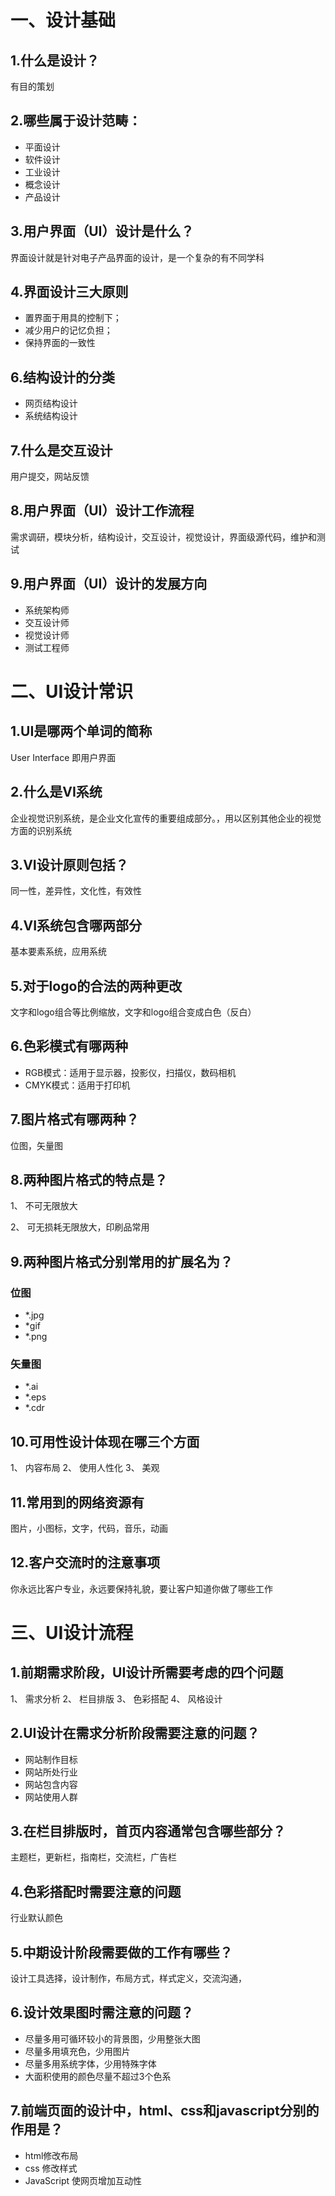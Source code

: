 # 一、设计基础
## 1.什么是设计？
有目的策划

## 2.哪些属于设计范畴：
* 平面设计
* 软件设计
* 工业设计
* 概念设计
* 产品设计

## 3.用户界面（UI）设计是什么？
界面设计就是针对电子产品界面的设计，是一个复杂的有不同学科

## 4.界面设计三大原则
* 置界面于用具的控制下；
* 减少用户的记忆负担；
* 保持界面的一致性

## 6.结构设计的分类
* 网页结构设计
* 系统结构设计

## 7.什么是交互设计
用户提交，网站反馈

## 8.用户界面（UI）设计工作流程
需求调研，模块分析，结构设计，交互设计，视觉设计，界面级源代码，维护和测试


## 9.用户界面（UI）设计的发展方向
- 系统架构师
- 交互设计师
- 视觉设计师
- 测试工程师

# 二、UI设计常识
## 1.UI是哪两个单词的简称
User Interface 即用户界面

## 2.什么是VI系统
企业视觉识别系统，是企业文化宣传的重要组成部分。，用以区别其他企业的视觉方面的识别系统

## 3.VI设计原则包括？
同一性，差异性，文化性，有效性

## 4.VI系统包含哪两部分
基本要素系统，应用系统

## 5.对于logo的合法的两种更改
文字和logo组合等比例缩放，文字和logo组合变成白色（反白）

## 6.色彩模式有哪两种
+ RGB模式：适用于显示器，投影仪，扫描仪，数码相机
+ CMYK模式：适用于打印机

## 7.图片格式有哪两种？
位图，矢量图

## 8.两种图片格式的特点是？
1、 不可无限放大

2、 可无损耗无限放大，印刷品常用
 
## 9.两种图片格式分别常用的扩展名为？
### 位图
- *.jpg  
- *gif 
- *.png
### 矢量图
- *.ai  
- *.eps  
- *.cdr

## 10.可用性设计体现在哪三个方面
1、 内容布局
2、 使用人性化
3、 美观

## 11.常用到的网络资源有
图片，小图标，文字，代码，音乐，动画

## 12.客户交流时的注意事项
你永远比客户专业，永远要保持礼貌，要让客户知道你做了哪些工作

# 三、UI设计流程
## 1.前期需求阶段，UI设计所需要考虑的四个问题
1、 需求分析
2、 栏目排版
3、 色彩搭配
4、 风格设计

## 2.UI设计在需求分析阶段需要注意的问题？
+ 网站制作目标
+ 网站所处行业
+ 网站包含内容
+ 网站使用人群

## 3.在栏目排版时，首页内容通常包含哪些部分？
主题栏，更新栏，指南栏，交流栏，广告栏

## 4.色彩搭配时需要注意的问题
行业默认颜色

## 5.中期设计阶段需要做的工作有哪些？
设计工具选择，设计制作，布局方式，样式定义，交流沟通，

## 6.设计效果图时需注意的问题？
+ 尽量多用可循环较小的背景图，少用整张大图
+ 尽量多用填充色，少用图片
+ 尽量多用系统字体，少用特殊字体
+ 大面积使用的颜色尽量不超过3个色系


## 7.前端页面的设计中，html、css和javascript分别的作用是？
- html修改布局
- css 修改样式
- JavaScript 使网页增加互动性
